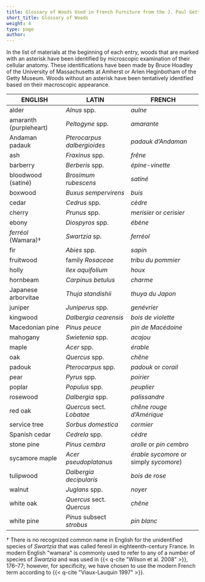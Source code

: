 ```yaml
---
title: Glossary of Woods Used in French Furniture from the J. Paul Getty Museum Collection
short_title: Glossary of Woods
weight: 4
type: page
author:
---
```


In the list of materials at the beginning of each entry, woods that are marked with an asterisk have been identified by microscopic examination of their cellular anatomy. These identifications have been made by Bruce Hoadley of the University of Massachusetts at Amherst or Arlen Heginbotham of the Getty Museum. Woods without an asterisk have been tentatively identified based on their macroscopic appearance.

| **ENGLISH** | **LATIN** | **FRENCH** |
| --- | --- | --- |
| alder | _Alnus_ spp. | _aulne_ |
| amaranth (purpleheart) | _Peltogyne_ spp. | _amarante_ |
| Andaman padauk | _Pterocarpus dalbergioides_ | _padauk d’Andaman_ |
| ash | _Fraxinus_ spp. | _frêne_ |
| barberry | _Berberis_ spp. | _épine-vinette_ |
| bloodwood (satiné) | _Brosimum_ _rubescens_ | _satiné_ |
| boxwood | _Buxus sempervirens_ | _buis_ |
| cedar | _Cedrus_ spp. | _cèdre_ |
| cherry | _Prunus_ spp. | _merisier_ or _cerisier_ |
| ebony | _Diospyros_ spp. | _ébène_ |
| _ferréol_ (Wamara)† | _Swartzia_ sp. | _ferréol_ |
| fir | _Abies_ spp. | _sapin_ |
| fruitwood | family _Rosaceae_ | _tribu du pommier_ |
| holly | _Ilex aquifolium_ | _houx_ |
| hornbeam | _Carpinus_ _betulus_ | _charme_ |
| Japanese arborvitae | _Thuja standishii_ | _thuya du Japon_ |
| juniper | _Juniperus_ spp. | _genévrier_ |
| kingwood | _Dalbergia cearensis_ | _bois de violette_ |
| Macedonian pine | _Pinus peuce_ | _pin de Macédoine_ |
| mahogany | _Swietenia_ spp. | _acajou_ |
| maple | _Acer_ spp. | _érable_ |
| oak | _Quercus_ spp. | _chêne_ |
| padouk | _Pterocarpus_ spp. | _padouk_ or _corail_ |
| pear | _Pyrus_ spp. | _poirier_ |
| poplar | _Populus_ spp. | _peuplier_ |
| rosewood | _Dalbergia_ spp. | _palissandre_ |
| red oak | _Quercus_ sect. _Lobatae_ | _chêne rouge d’Amérique_ |
| service tree | _Sorbus domestica_ | _cormier_ |
| Spanish cedar | _Cedrela_ spp. | _cèdre_ |
| stone pine | _Pinus cembra_ | _arolle_ or _pin cembro_ |
| sycamore maple | _Acer pseudoplatanus_ | _érable sycomore_ or simply _sycomore_) |
| tulipwood | _Dalbergia_ _decipularis_ | _bois de rose_ |
| walnut | _Juglans_ spp. | _noyer_ |
| white oak | _Quercus_ sect. _Quercus_ | _chêne_ |
| white pine | _Pinus_ subsect _strobus_ | _pin blanc_ |

† There is no recognized common name in English for the unidentified species of _Swartzia_ that was called fereol in eighteenth-century France. In modern English "wamara" is commonly used to refer to any of a number of species of _Swartzia_ and was used in {{< q-cite "Wilson et al. 2008" >}}, 176–77; however, for specificity, we have chosen to use the modern French term according to {{< q-cite "Viaux-Lauquin 1997" >}}.
